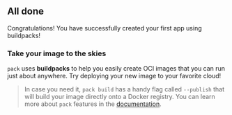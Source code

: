 ## All done

Congratulations! You have successfully created your first app using buildpacks!

### Take your image to the skies

`pack` uses **buildpacks** to help you easily create OCI images that you can run just about anywhere. Try
deploying your new image to your favorite cloud!

> In case you need it, `pack build` has a handy flag called `--publish` that will build your image directly onto a Docker
> registry. You can learn more about `pack` features in the [documentation][pack-docs].


[builder]: https://buildpacks.io/docs/concepts/components/builder/
[buildpack]: https://buildpacks.io/docs/concepts/components/buildpack/
[samples-java-maven]: https://github.com/buildpacks/samples/tree/main/apps/java-maven
[pack-docs]: https://buildpacks.io/docs/tools/pack/